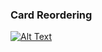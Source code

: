 ### Card Reordering

[![Alt Text](https://img.youtube.com/vi/jWiOuTpZNVE/0.jpg)](https://www.youtube.com/watch?v=jWiOuTpZNVE)

<!--  <div class="row"> 
   <img src="assets/Screenshot-1.png" alt="Screenshot 1" width="620" height="520">
 </div>  -->

